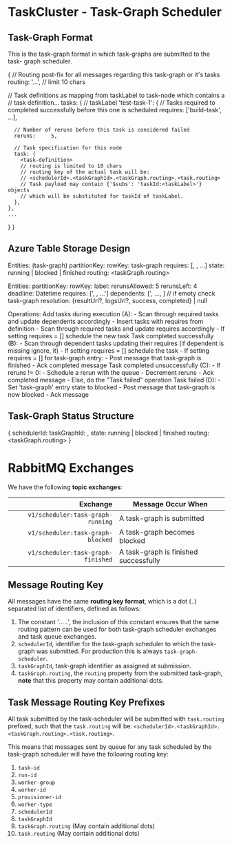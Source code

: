 TaskCluster - Task-Graph Scheduler
==================================


Task-Graph Format
-----------------
This is the task-graph format in which task-graphs are submitted to the task-
graph scheduler.

{
  // Routing post-fix for all messages regarding this task-graph or it's tasks
  routing:        '...',  // limit 10 chars

  // Task definitions as mapping from taskLabel to task-node which contains a
  // task definition...
  tasks: {
    // taskLabel
    'test-task-1': {
      // Tasks required to completed successfully before this one is scheduled
      requires:   ['build-task', ...],

      // Number of reruns before this task is considered failed
      reruns:     5,

      // Task specification for this node
      task: {
        <task-definition>
        // routing is limited to 10 chars
        // routing key of the actual task will be:
        // <schedulerId>.<taskGraphId>.<taskGraph.routing>.<task.routing>
        // Task payload may contain {'$subs': 'taskId:<taskLabel>'} objects
        // which will be substituted for taskId of taskLabel.
      },
    },
    ...
  }
}

Azure Table Storage Design
--------------------------

Entities: (task-graph)
  partitionKey:           <task-graph-id>
  rowKey:                 task-graph
  requires:               [<taskId>, <taskId>, ...]
  state:                  running | blocked | finished
  routing:                <taskGraph.routing>

Entities:
  partitionKey:           <taskGraphId>
  rowKey:                 <taskId>
  label:                  <taskLabel>
  rerunsAllowed:          5
  rerunsLeft:             4
  deadline:               Datetime
  requires:               ['<taskId>, <taskId>, ...']
  dependents:             ['<taskId>, ..., ] // if emoty check task-graph
  resolution:             {resultUrl?, logsUrl?, success, completed} | null

Operations:
  Add tasks during execution (A):
    - Scan through required tasks and update dependents accordingly
    - Insert tasks with requires from definition
    - Scan through required tasks and update requires accordingly
      - If setting requires = [] schedule the new task
  Task completed successfully (B):
    - Scan through dependent tasks updating their requires
        (if dependent is missing ignore, it)
      - If setting requires = [] schedule the task
      - If setting requires = [] for task-graph entry:
        - Post message that task-graph is finished
    - Ack completed message
  Task completed unsuccessfully (C):
    - If reruns != 0:
      - Schedule a rerun with the queue
      - Decrement reruns
      - Ack completed message
    - Else, do the "Task failed" operation
  Task failed (D):
    - Set 'task-graph' entry state to blocked
    - Post message that task-graph is now blocked
    - Ack message


Task-Graph Status Structure
---------------------------

{
  schedulerId:        <schedulerId>
  taskGraphId:        <compressed uuid>,
  state:              running | blocked | finished
  routing:            <taskGraph.routing>
}


RabbitMQ Exchanges
==================
We have the following **topic exchanges**:

  Exchange                            | Message Occur When
  -----------------------------------:|-----------------------------------------
  `v1/scheduler:task-graph-running`   | A task-graph is submitted
  `v1/scheduler:task-graph-blocked`   | A task-graph becomes blocked
  `v1/scheduler:task-graph-finished`  | A task-graph is finished successfully

Message Routing Key
-------------------
All messages have the same **routing key format**, which is a dot (`.`)
separated list of identifiers, defined as follows:

  1. The constant '_._._._._._', the inclusion of this constant ensures that
     the same routing pattern can be used for both task-graph scheduler
     exchanges and task queue exchanges.
  2. `schedulerId`, identifier for the task-graph scheduler to which the
      task-graph was submitted. For production this is always
      `task-graph-scheduler`.
  3. `taskGraphId`, task-graph identifier as assigned at submission.
  4. `taskGraph.routing`, the `routing` property from the submitted task-graph,
      **note** that this property may contain additional dots.

Task Message Routing Key Prefixes
---------------------------------
All task submitted by the task-scheduler will be submitted with `task.routing`
prefixed, such that the `task.routing` will be:
`<schedulerId>.<taskGraphId>.<taskGraph.routing>.<task.routing>`.

This means that messages sent by queue for any task scheduled by the task-graph
scheduler will have the following routing key:

  1.  `task-id`
  2.  `run-id`
  3.  `worker-group`
  4.  `worker-id`
  5.  `provisioner-id`
  6.  `worker-type`
  7.  `schedulerId`
  8.  `taskGraphId`
  9.  `taskGraph.routing` (May contain additional dots)
  10. `task.routing` (May contain additional dots)
